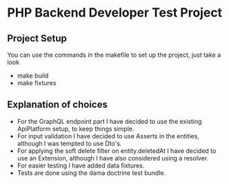 # PHP Backend Developer Test Project
## Project Setup
You can use the commands in the makefile to set up the project, just take a look

- make build
- make fixtures

## Explanation of choices

- For the GraphQL endpoint part I have decided to use the existing ApiPlatform setup, to keep things simple.
- For input validation I have decided to use Asserts in the entities, although I was tempted to use Dto's.
- For applying the soft delete filter on entity.deletedAt I have decided to use an Extension, although I have also considered using a resolver.
- For easier testing I have added data fixtures.
- Tests are done using the dama doctrine test bundle. 

